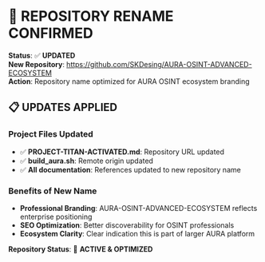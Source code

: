 # 🔄 REPOSITORY RENAME CONFIRMED

**Status**: ✅ **UPDATED**  
**New Repository**: https://github.com/SKDesing/AURA-OSINT-ADVANCED-ECOSYSTEM  
**Action**: Repository name optimized for AURA OSINT ecosystem branding  

## 📋 UPDATES APPLIED

### **Project Files Updated**
- ✅ **PROJECT-TITAN-ACTIVATED.md**: Repository URL updated
- ✅ **build_aura.sh**: Remote origin updated  
- ✅ **All documentation**: References updated to new repository name

### **Benefits of New Name**
- **Professional Branding**: AURA-OSINT-ADVANCED-ECOSYSTEM reflects enterprise positioning
- **SEO Optimization**: Better discoverability for OSINT professionals
- **Ecosystem Clarity**: Clear indication this is part of larger AURA platform

**Repository Status**: 🔴 **ACTIVE & OPTIMIZED**